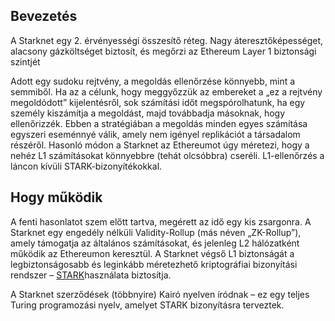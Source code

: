 ## Bevezetés

A Starknet egy 2. érvényességi összesítő réteg. Nagy áteresztőképességet, alacsony gázköltséget biztosít, és megőrzi az Ethereum Layer 1 biztonsági szintjét

Adott egy sudoku rejtvény, a megoldás ellenőrzése könnyebb, mint a semmiből. Ha az a célunk, hogy meggyőzzük az embereket a „ez a rejtvény megoldódott” kijelentésről, sok számítási időt megspórolhatunk, ha egy személy kiszámítja a megoldást, majd továbbadja másoknak, hogy ellenőrizzék. Ebben a stratégiában a megoldás minden egyes számítása egyszeri eseménnyé válik, amely nem igényel replikációt a társadalom részéről. Hasonló módon a Starknet az Ethereumot úgy méretezi, hogy a nehéz L1 számításokat könnyebbre (tehát olcsóbbra) cseréli. L1-ellenőrzés a láncon kívüli STARK-bizonyítékokkal.

## Hogy működik

A fenti hasonlatot szem előtt tartva, megérett az idő egy kis zsargonra. A Starknet egy engedély nélküli Validity-Rollup (más néven „ZK-Rollup”), amely támogatja az általános számításokat, és jelenleg L2 hálózatként működik az Ethereumon keresztül. A Starknet végső L1 biztonságát a legbiztonságosabb és leginkább méretezhető kriptográfiai bizonyítási rendszer – [STARK](https://starkware.co/stark/)használata biztosítja.

A Starknet szerződések (többnyire) Kairó nyelven íródnak – ez egy teljes Turing programozási nyelv, amelyet STARK bizonyításra terveztek.